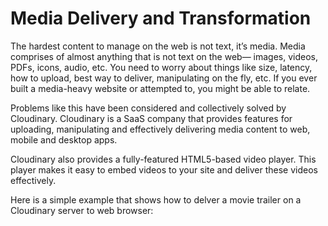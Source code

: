 # Media Delivery and Transformation

The hardest content to manage on the web is not text, it’s media. Media comprises of almost anything that is not text on the web— images, videos, PDFs, icons, audio, etc. You need to worry about things like size, latency, how to upload, best way to deliver, manipulating on the fly, etc. If you ever built a media-heavy website or attempted to, you might be able to relate.

Problems like this have been considered and collectively solved by Cloudinary. Cloudinary is a SaaS company that provides features for uploading, manipulating and effectively delivering media content to web, mobile and desktop apps.

Cloudinary also provides a fully-featured HTML5-based video player. This player makes it easy to embed videos to your site and deliver these videos effectively.

Here is a simple example that shows how to delver a movie trailer on a Cloudinary server to web browser:

[](codepen://codebeast/bvgJxY?height=300&theme-id=27745&default-tab=html,result&embed-version=2)
